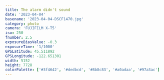 ```yaml
---
title: The alarm didn't sound
date: '2023-04-04'
basename: '2023-04-04-DSCF1470.jpg'
category: photo
camera: 'FUJIFILM X-T5'
iso: 250
fnumber: 2.5
exposureBiasValue: -0.3
exposureTime: '1/1000'
GPSLatitude: 45.511892
GPSLongitude: -122.651301
width: 5152
height: 7728
colorPalette: ['#3f4642', '#dedbcd', '#8b8c83', '#a0adaa', '#97a3ac']
---
```

